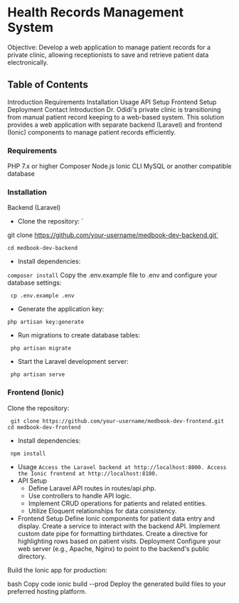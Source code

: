 # Health Records Management System
Objective: Develop a web application to manage patient records for a private clinic, allowing receptionists to save and retrieve patient data electronically.

 ## Table of Contents
Introduction
Requirements
Installation
Usage
API Setup
Frontend Setup
Deployment
Contact
Introduction
Dr. Odidi's private clinic is transitioning from manual patient record keeping to a web-based system. This solution provides a web application with separate backend (Laravel) and frontend (Ionic) components to manage patient records efficiently.

### Requirements
PHP 7.x or higher
Composer
Node.js
Ionic CLI
MySQL or another compatible database

### Installation
Backend (Laravel)

- Clone the repository:
   `

git clone https://github.com/your-username/medbook-dev-backend.git`

`cd medbook-dev-backend`
- Install dependencies:

`
composer install
`
Copy the .env.example file to .env and configure your database settings:

`
cp .env.example .env`

- Generate the application key:


`php artisan key:generate`
- Run migrations to create database tables:

`
php artisan migrate`
- Start the Laravel development server:

`
php artisan serve`
### Frontend (Ionic)

Clone the repository:

`
git clone https://github.com/your-username/medbook-dev-frontend.git
cd medbook-dev-frontend`
- Install dependencies:

`
npm install`
- Usage
`Access the Laravel backend at http://localhost:8000.
Access the Ionic frontend at http://localhost:8100.`
- API Setup
   - Define Laravel API routes in routes/api.php.
  - Use controllers to handle API logic.
  - Implement CRUD operations for patients and related entities.
  - Utilize Eloquent relationships for data consistency.
- Frontend Setup
Define Ionic components for patient data entry and display.
Create a service to interact with the backend API.
Implement custom date pipe for formatting birthdates.
Create a directive for highlighting rows based on patient visits.
Deployment
Configure your web server (e.g., Apache, Nginx) to point to the backend's public directory.

Build the Ionic app for production:

bash
Copy code
ionic build --prod
Deploy the generated build files to your preferred hosting platform.
